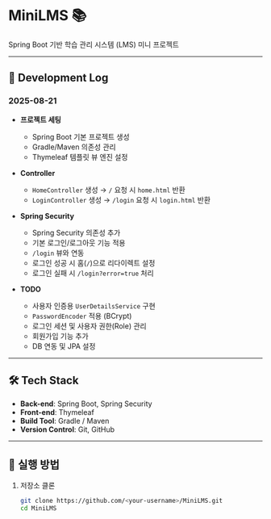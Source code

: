 # MiniLMS 📚
Spring Boot 기반 학습 관리 시스템 (LMS) 미니 프로젝트

---

## 📅 Development Log

### 2025-08-21
- **프로젝트 세팅**
  - Spring Boot 기본 프로젝트 생성
  - Gradle/Maven 의존성 관리
  - Thymeleaf 템플릿 뷰 엔진 설정

- **Controller**
  - `HomeController` 생성 → `/` 요청 시 `home.html` 반환
  - `LoginController` 생성 → `/login` 요청 시 `login.html` 반환

- **Spring Security**
  - Spring Security 의존성 추가
  - 기본 로그인/로그아웃 기능 적용
  - `/login` 뷰와 연동
  - 로그인 성공 시 홈(`/`)으로 리다이렉트 설정
  - 로그인 실패 시 `/login?error=true` 처리

- **TODO**
  - 사용자 인증용 `UserDetailsService` 구현
  - `PasswordEncoder` 적용 (BCrypt)
  - 로그인 세션 및 사용자 권한(Role) 관리
  - 회원가입 기능 추가
  - DB 연동 및 JPA 설정

---

## 🛠 Tech Stack
- **Back-end**: Spring Boot, Spring Security
- **Front-end**: Thymeleaf
- **Build Tool**: Gradle / Maven
- **Version Control**: Git, GitHub

---

## 🚀 실행 방법
1. 저장소 클론
   ```bash
   git clone https://github.com/<your-username>/MiniLMS.git
   cd MiniLMS
